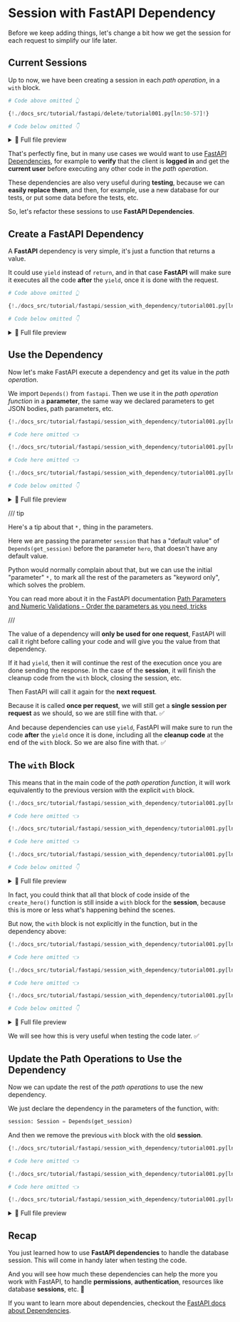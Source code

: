 # Session with FastAPI Dependency

Before we keep adding things, let's change a bit how we get the session for each request to simplify our life later.

## Current Sessions

Up to now, we have been creating a session in each *path operation*, in a `with` block.

```Python hl_lines="5"
# Code above omitted 👆

{!./docs_src/tutorial/fastapi/delete/tutorial001.py[ln:50-57]!}

# Code below omitted 👇
```

<details>
<summary>👀 Full file preview</summary>

```Python
{!./docs_src/tutorial/fastapi/delete/tutorial001.py!}
```

</details>

That's perfectly fine, but in many use cases we would want to use <a href="https://fastapi.tiangolo.com/tutorial/dependencies/" class="external-link" target="_blank">FastAPI Dependencies</a>, for example to **verify** that the client is **logged in** and get the **current user** before executing any other code in the *path operation*.

These dependencies are also very useful during **testing**, because we can **easily replace them**, and then, for example, use a new database for our tests, or put some data before the tests, etc.

So, let's refactor these sessions to use **FastAPI Dependencies**.

## Create a **FastAPI** Dependency

A **FastAPI** dependency is very simple, it's just a function that returns a value.

It could use `yield` instead of `return`, and in that case **FastAPI** will make sure it executes all the code **after** the `yield`, once it is done with the request.

```Python hl_lines="3-5"
# Code above omitted 👆

{!./docs_src/tutorial/fastapi/session_with_dependency/tutorial001.py[ln:42-44]!}

# Code below omitted 👇
```

<details>
<summary>👀 Full file preview</summary>

```Python
{!./docs_src/tutorial/fastapi/session_with_dependency/tutorial001.py!}
```

</details>

## Use the Dependency

Now let's make FastAPI execute a dependency and get its value in the *path operation*.

We import `Depends()` from `fastapi`. Then we use it in the *path operation function* in a **parameter**, the same way we declared parameters to get JSON bodies, path parameters, etc.

```Python hl_lines="3  15"
{!./docs_src/tutorial/fastapi/session_with_dependency/tutorial001.py[ln:1-4]!}

# Code here omitted 👈

{!./docs_src/tutorial/fastapi/session_with_dependency/tutorial001.py[ln:42-44]!}

# Code here omitted 👈

{!./docs_src/tutorial/fastapi/session_with_dependency/tutorial001.py[ln:55-61]!}

# Code below omitted 👇
```

<details>
<summary>👀 Full file preview</summary>

```Python
{!./docs_src/tutorial/fastapi/session_with_dependency/tutorial001.py!}
```

</details>

/// tip

Here's a tip about that `*,` thing in the parameters.

Here we are passing the parameter `session` that has a "default value" of `Depends(get_session)` before the parameter `hero`, that doesn't have any default value.

Python would normally complain about that, but we can use the initial "parameter" `*,` to mark all the rest of the parameters as "keyword only", which solves the problem.

You can read more about it in the FastAPI documentation <a href="https://fastapi.tiangolo.com/tutorial/path-params-numeric-validations/#order-the-parameters-as-you-need-tricks" class="external-link" target="_blank">Path Parameters and Numeric Validations - Order the parameters as you need, tricks</a>

///

The value of a dependency will **only be used for one request**, FastAPI will call it right before calling your code and will give you the value from that dependency.

If it had `yield`, then it will continue the rest of the execution once you are done sending the response. In the case of the **session**, it will finish the cleanup code from the `with` block, closing the session, etc.

Then FastAPI will call it again for the **next request**.

Because it is called **once per request**, we will still get a **single session per request** as we should, so we are still fine with that. ✅

And because dependencies can use `yield`, FastAPI will make sure to run the code **after** the `yield` once it is done, including all the **cleanup code** at the end of the `with` block. So we are also fine with that. ✅

## The `with` Block

This means that in the main code of the *path operation function*, it will work equivalently to the previous version with the explicit `with` block.

```Python hl_lines="16-20"
{!./docs_src/tutorial/fastapi/session_with_dependency/tutorial001.py[ln:1-4]!}

# Code here omitted 👈

{!./docs_src/tutorial/fastapi/session_with_dependency/tutorial001.py[ln:42-44]!}

# Code here omitted 👈

{!./docs_src/tutorial/fastapi/session_with_dependency/tutorial001.py[ln:55-61]!}

# Code below omitted 👇
```

<details>
<summary>👀 Full file preview</summary>

```Python
{!./docs_src/tutorial/fastapi/session_with_dependency/tutorial001.py!}
```

</details>

In fact, you could think that all that block of code inside of the `create_hero()` function is still inside a `with` block for the **session**, because this is more or less what's happening behind the scenes.

But now, the `with` block is not explicitly in the function, but in the dependency above:

```Python hl_lines="9-10"
{!./docs_src/tutorial/fastapi/session_with_dependency/tutorial001.py[ln:1-4]!}

# Code here omitted 👈

{!./docs_src/tutorial/fastapi/session_with_dependency/tutorial001.py[ln:42-44]!}

# Code here omitted 👈

{!./docs_src/tutorial/fastapi/session_with_dependency/tutorial001.py[ln:55-61]!}

# Code below omitted 👇
```

<details>
<summary>👀 Full file preview</summary>

```Python
{!./docs_src/tutorial/fastapi/session_with_dependency/tutorial001.py!}
```

</details>

We will see how this is very useful when testing the code later. ✅

## Update the Path Operations to Use the Dependency

Now we can update the rest of the *path operations* to use the new dependency.

We just declare the dependency in the parameters of the function, with:

```Python
session: Session = Depends(get_session)
```

And then we remove the previous `with` block with the old **session**.

```Python hl_lines="15  26  35  44  59"
{!./docs_src/tutorial/fastapi/session_with_dependency/tutorial001.py[ln:1-4]!}

# Code here omitted 👈

{!./docs_src/tutorial/fastapi/session_with_dependency/tutorial001.py[ln:42-44]!}

# Code here omitted 👈

{!./docs_src/tutorial/fastapi/session_with_dependency/tutorial001.py[ln:55-106]!}
```

<details>
<summary>👀 Full file preview</summary>

```Python
{!./docs_src/tutorial/fastapi/session_with_dependency/tutorial001.py!}
```

</details>

## Recap

You just learned how to use **FastAPI dependencies** to handle the database session. This will come in handy later when testing the code.

And you will see how much these dependencies can help the more you work with FastAPI, to handle **permissions**, **authentication**, resources like database **sessions**, etc. 🚀

If you want to learn more about dependencies, checkout the <a href="https://fastapi.tiangolo.com/tutorial/dependencies/" class="external-link" target="_blank">FastAPI docs about Dependencies</a>.
